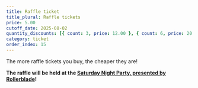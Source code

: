 ```yaml
---
title: Raffle ticket
title_plural: Raffle tickets
price: 5.00
cutoff_date: 2025-08-02
quantity_discounts: [{ count: 3, price: 12.00 }, { count: 6, price: 20.00 }]
category: ticket
order_index: 15
---
```


The more raffle tickets you buy, the cheaper they are!

**The raffle will be held at the [Saturday Night Party, presented by Rollerblade](/schedule/saturday/party-and-raffle/)!**
